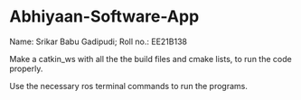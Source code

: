 # Abhiyaan-Software-App
Name: Srikar Babu Gadipudi; Roll no.: EE21B138

Make a catkin_ws with all the the build files and cmake lists, to run the code properly.

Use the necessary ros terminal commands to run the programs.
